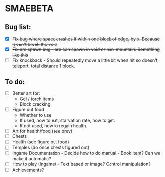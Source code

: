 # SMAEBETA

## Bug list:
- [x] ~~Fix bug where space crashes if within one block of edge, by x. Because it can't break the void~~ 
- [x] ~~Fix ore spawn bug - ore can spawn in void or non-mountain. Something like this~~
- [ ] Fix knockback - Should repeatedly move a little bit when hit so doesn't teleport, total distance 1 block. 

## To do:
- [ ] Better art for:
  * Gel / torch items
  * Block cracking
- [ ] Figure out food
  * Whether to use
  * If used, how to eat, starvation rate, how to get.
  * If not used, how to regain health.
- [ ] Art for health/food (see prev)
- [ ] Chests
- [ ] Health (see figure out food)
- [ ] Temples (do once chests figured out)
- [ ] Ingame Documentation - Decide how to do manual - Book item? Can we make it automatic?
- [ ] How to play (Ingame) - Text based or image? Control manipulation? 
- [ ] Achievements?
